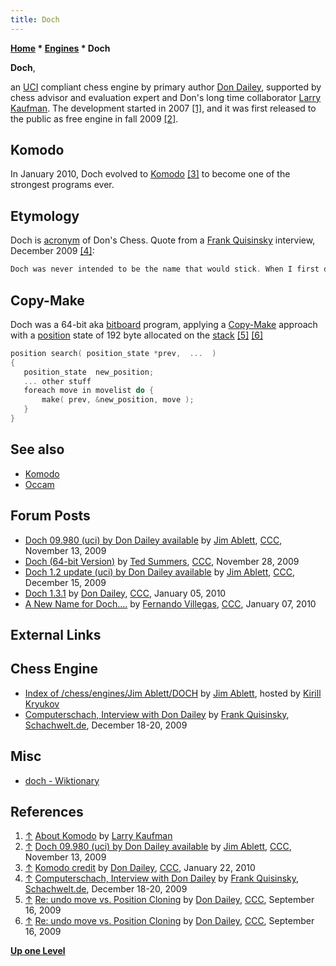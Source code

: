 ```yaml
---
title: Doch
---
```

**[Home](Home "Home") * [Engines](Engines "Engines") * Doch**

**Doch**,

an [UCI](UCI "UCI") compliant chess engine by primary author [Don Dailey](Don_Dailey "Don Dailey"), supported by chess advisor and evaluation expert and Don's long time collaborator [Larry Kaufman](Larry_Kaufman "Larry Kaufman").
The development started in 2007 <a id="cite-note-1" href="#cite-ref-1">[1]</a>, and it was first released to the public as free engine in fall 2009 <a id="cite-note-2" href="#cite-ref-2">[2]</a>.

## Komodo

In January 2010, Doch evolved to [Komodo](Komodo "Komodo") <a id="cite-note-3" href="#cite-ref-3">[3]</a> to become one of the strongest programs ever.

## Etymology

Doch is [acronym](Category:Acronym "Category:Acronym") of Don's Chess. Quote from a [Frank Quisinsky](Frank_Quisinsky "Frank Quisinsky") interview, December 2009 <a id="cite-note-4" href="#cite-ref-4">[4]</a>:

```C++
Doch was never intended to be the name that would stick. When I first decided to write this program I needed a name and did not want to spend days obsessing over it. I did not want to call it "chess" but it needed a name to give it some personality. Doch stands for DOn's CHess. I never got around to giving it a proper name and I feel a bit immodest calling it after my own name! 

```

## Copy-Make

Doch was a 64-bit aka [bitboard](Bitboards "Bitboards") program, applying a [Copy-Make](Copy-Make "Copy-Make") approach with a [position](Chess_Position "Chess Position") state of 192 byte allocated on the [stack](Stack "Stack") <a id="cite-note-5" href="#cite-ref-5">[5]</a> <a id="cite-note-6" href="#cite-ref-6">[6]</a>

```C++
position search( position_state *prev,  ...  )
{
   position_state  new_position;
   ... other stuff
   foreach move in movelist do {
       make( prev, &new_position, move );
   }
} 

```

## See also

- [Komodo](Komodo "Komodo")
- [Occam](Occam "Occam")

## Forum Posts

- [Doch 09.980 (uci) by Don Dailey available](http://www.talkchess.com/forum/viewtopic.php?t=30598) by [Jim Ablett](Jim_Ablett "Jim Ablett"), [CCC](CCC "CCC"), November 13, 2009
- [Doch (64-bit Version)](http://www.talkchess.com/forum3/viewtopic.php?f=2&t=30830) by [Ted Summers](Ted_Summers "Ted Summers"), [CCC](CCC "CCC"), November 28, 2009
- [Doch 1.2 update (uci) by Don Dailey available](http://www.talkchess.com/forum/viewtopic.php?t=31082) by [Jim Ablett](Jim_Ablett "Jim Ablett"), [CCC](CCC "CCC"), December 15, 2009
- [Doch 1.3.1](http://www.talkchess.com/forum/viewtopic.php?t=31493) by [Don Dailey](Don_Dailey "Don Dailey"), [CCC](CCC "CCC"), January 05, 2010
- [A New Name for Doch....](http://www.talkchess.com/forum/viewtopic.php?topic_view=threads&p=316228&t=31534) by [Fernando Villegas](Fernando_Villegas "Fernando Villegas"), [CCC](CCC "CCC"), January 07, 2010

## External Links

## Chess Engine

- [Index of /chess/engines/Jim Ablett/DOCH](http://kirr.homeunix.org/chess/engines/Jim%20Ablett/DOCH/) by [Jim Ablett](Jim_Ablett "Jim Ablett"), hosted by [Kirill Kryukov](Kirill_Kryukov "Kirill Kryukov")
- [Computerschach, Interview with Don Dailey](http://www.schach-welt.de/schach/computerschach/interviews/don-dailey) by [Frank Quisinsky](Frank_Quisinsky "Frank Quisinsky"), [Schachwelt.de](http://www.schach-welt.de/), December 18-20, 2009

## Misc

- [doch - Wiktionary](http://en.wiktionary.org/wiki/doch)

## References

1. <a id="cite-ref-1" href="#cite-note-1">↑</a> [About Komodo](https://komodochess.com/store/pages.php?cmsid=13) by [Larry Kaufman](Larry_Kaufman "Larry Kaufman")
1. <a id="cite-ref-2" href="#cite-note-2">↑</a> [Doch 09.980 (uci) by Don Dailey available](http://www.talkchess.com/forum/viewtopic.php?t=30598) by [Jim Ablett](Jim_Ablett "Jim Ablett"), [CCC](CCC "CCC"), November 13, 2009
1. <a id="cite-ref-3" href="#cite-note-3">↑</a> [Komodo credit](http://www.talkchess.com/forum/viewtopic.php?t=31920) by [Don Dailey](Don_Dailey "Don Dailey"), [CCC](CCC "CCC"), January 22, 2010
1. <a id="cite-ref-4" href="#cite-note-4">↑</a> [Computerschach, Interview with Don Dailey](http://www.schach-welt.de/schach/computerschach/interviews/don-dailey) by [Frank Quisinsky](Frank_Quisinsky "Frank Quisinsky"), [Schachwelt.de](http://www.schach-welt.de/), December 18-20, 2009
1. <a id="cite-ref-5" href="#cite-note-5">↑</a> [Re: undo move vs. Position Cloning](http://www.talkchess.com/forum/viewtopic.php?topic_view=threads&p=291570&t=29770) by [Don Dailey](Don_Dailey "Don Dailey"), [CCC](CCC "CCC"), September 16, 2009
1. <a id="cite-ref-6" href="#cite-note-6">↑</a> [Re: undo move vs. Position Cloning](http://www.talkchess.com/forum/viewtopic.php?topic_view=threads&p=291586&t=29770) by [Don Dailey](Don_Dailey "Don Dailey"), [CCC](CCC "CCC"), September 16, 2009

**[Up one Level](Engines "Engines")**

